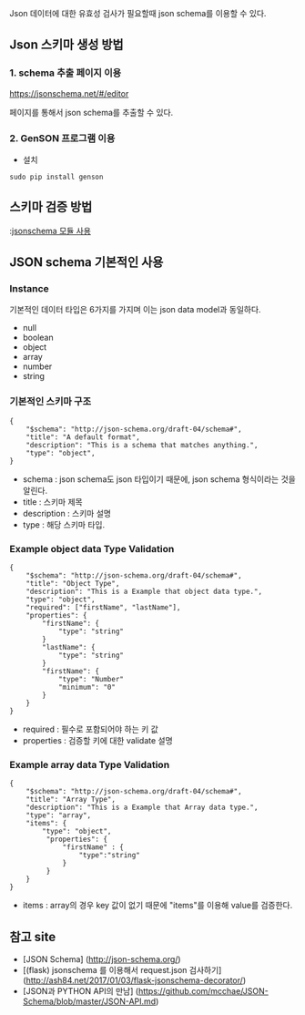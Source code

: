 Json 데이터에 대한 유효성 검사가 필요할때 json schema를 이용할 수 있다.

## Json 스키마 생성 방법

### 1. schema 추출 페이지 이용

https://jsonschema.net/#/editor

페이지를 통해서 json schema를 추출할 수 있다.

### 2. GenSON 프로그램 이용
- 설치
```
sudo pip install genson
```

## 스키마 검증 방법
:[jsonschema 모듈 사용](https://github.com/Julian/jsonschema)

## JSON schema 기본적인 사용

### Instance

기본적인 데이터 타입은 6가지를 가지며 이는 json data model과 동일하다.

* null
* boolean
* object
* array
* number
* string

### 기본적인 스키마 구조
```
{
    "$schema": "http://json-schema.org/draft-04/schema#",
    "title": "A default format",
    "description": "This is a schema that matches anything.",
    "type": "object",
}
```

* schema : json schema도 json 타입이기 때문에, json schema 형식이라는 것을 알린다. 
* title : 스키마 제목
* description : 스키마 설명 
* type : 해당 스키마 타입.

### Example object data Type Validation

```
{
    "$schema": "http://json-schema.org/draft-04/schema#",
    "title": "Object Type",
    "description": "This is a Example that object data type.",
    "type": "object",
    "required": ["firstName", "lastName"],
    "properties": {
        "firstName": {
            "type": "string"
        }
        "lastName": {
            "type": "string"
        }
        "firstName": {
            "type": "Number"
            "minimum": "0"
        }
    }
}
```

* required : 필수로 포함되어야 하는 키 값
* properties : 검증할 키에 대한 validate 설명

### Example array data Type Validation

```
{
    "$schema": "http://json-schema.org/draft-04/schema#",
    "title": "Array Type",
    "description": "This is a Example that Array data type.",
    "type": "array",
    "items": {
        "type": "object",
         "properties": {
             "firstName" : {
                 "type":"string"
             }   
         }
    }
}
```

* items : array의 경우 key 값이 없기 때문에 "items"를 이용해 value를 검증한다.


## 참고 site
* [JSON Schema] (http://json-schema.org/)
* [(flask) jsonschema 를 이용해서 request.json 검사하기] (http://ash84.net/2017/01/03/flask-jsonschema-decorator/)
* [JSON과 PYTHON API의 만남] (https://github.com/mcchae/JSON-Schema/blob/master/JSON-API.md)
